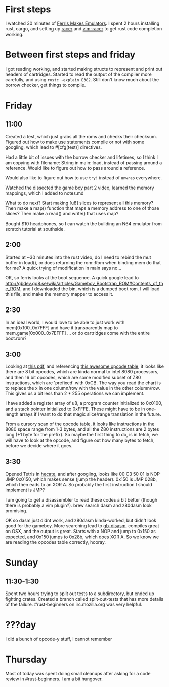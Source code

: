 # First steps

  I watched 30 minutes of [Ferris Makes Emulators](https://www.youtube.com/playlist?list=PL-sXmdrqqYYcznDg4xwAJWQgNL2gRray2). I spent 2 hours installing rust, cargo, and setting up [racer](https://github.com/phildawes/racer) and [vim-racer](https://github.com/racer-rust/vim-racer) to get rust code completion working.

# Between first steps and friday

  I got reading working, and started making structs to represent and print out headers of cartridges. Started to read the output of the compiler more carefully, and using `rustc -explain E382`. Still don't know much about the borrow checker, get things to compile.

# Friday

## 11:00

 Created a test, which just grabs all the roms and checks their checksum.
 Figured out how to make use statements compile or not with some googling, which lead to #[cfg(test)] directives.

 Had a little bit of issues with the borrow checker and lifetimes, so I think I am copying with filename: String in main::load, instead of passing around a reference. Would like to figure out how to pass around a reference.

 Would also like to figure out how to use `try!` instead of `unwrap` everywhere.

 Watched the dissected the game boy part 2 video, learned the memory mappings, which I added to notes.md

  What to do next?
    Start making [u8] slices to represent all this memory?
    Then make a map() function that maps a memory address to one of those slices?
    Then make a read() and write() that uses map?

  Bought $10 headphones, so I can watch the building an N64 emulator from scratch tutorial at southside.

## 2:00

  Started at ~30 minutes into the rust video, do I need to rebind the mut buffer in load(), or does returning the rom::Rom when binding mem do that for me?
  A quick trying of modification in main says no...

  OK, so ferris looks at the boot sequence. A quick google lead to http://gbdev.gg8.se/wiki/articles/Gameboy_Bootstrap_ROM#Contents_of_the_ROM, and I downloaded the bin, which is a dumped boot rom. I will load this file, and make the memory mapper to access it.

## 2:30

  In an ideal world, I would love to be able to just work with mem[0x100..0x7FFF] and have it transparently map to mem.game[0x000..0x7EFFF] ... or do cartridges come with the entire boot.rom?

## 3:00

  Looking at [this pdf](http://www.codeslinger.co.uk/pages/projects/gameboy/files/GB.pdf), and referencing [this awesome opcode table](http://www.pastraiser.com/cpu/gameboy/gameboy_opcodes.html), it looks like there are 8 bit opcodes, which are kinda normal to intel 8080 processors, and then 16 bit opcodes, which are some modified subset of Z80 instructions, which are 'prefixed' with 0xCB. The way you read the chart is to replace the x in one column/row with the value in the other column/row. This gives us a bit less than 2 * 255 operations we can implement.

  I have added a register array of u8, a program counter initialized to 0x0100, and a stack pointer initialized to 0xFFFE. These might have to be in one-length arrays if I want to do that magic slice/range translation in the future.

  From a cursory scan of the opcode table, it looks like instructions in the 8080 space range from 1-3 bytes, and all the Z80 instructions are 2 bytes long (+1 byte for the prefix). So maybe the first thing to do, is in fetch, we will have to look at the opcode, and figure out how many bytes to fetch, before we decide where it goes.

## 3:30

  Opened Tetris in [hecate](), and after googling, looks like 00 C3 50 01 is NOP JMP 0x0150, which makes sense (jump the header). 0x150 is JMP 028b, which then eads to an XOR A. So probably the first instruction I should implement is JMP?

  I am going to get a disassembler to read these codes a bit better (though there is probably a vim plugin?). brew search dasm and z80dasm look promising.

  OK so dasm just didnt work, and z80dasm kinda-worked, but didn't look good for the gameboy. More searching lead to [gb-disasm](https://github.com/mmuszkow/gb-disasm), compiles great on OSX, and the output is great. Starts with a NOP and jump to 0x150 as expected, and 0x150 jumps to 0x28b, which does XOR A. So we know we are reading the opcodes table correctly, hooray.

# Sunday

## 11:30-1:30

Spent two hours trying to split out tests to a subdirectory, but ended up fighting crates. Created a branch called split-out-tests that has more details of the failure. #rust-beginners on irc.mozilla.org was very helpful.

# ???day

I did a bunch of opcode-y stuff, I cannot remember

# Thursday

Most of today was spent doing small cleanups after asking for a code review in #rust-beginners. I am a bit hungover.
